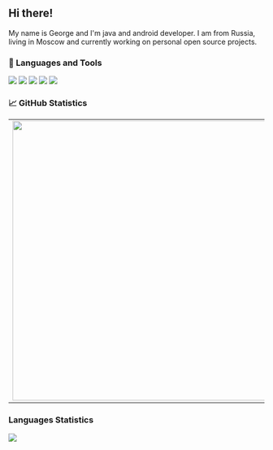 ## Hi there! 

My name is George and I'm java and android developer. I am from Russia, living in Moscow and currently working on personal open source projects.

### 🔧 Languages and Tools

![](https://img.shields.io/badge/Linux-FCC624?style=for-the-badge&logo=linux&logoColor=black)
![](https://img.shields.io/badge/Java-bd0f0f?style=for-the-badge&logo=Java&logoColor=white)
![](https://img.shields.io/badge/Kotlin-0095D5?&style=for-the-badge&logo=kotlin&logoColor=white)
![](https://img.shields.io/badge/IntelliJ-5194f0?style=for-the-badge&logo=intellij%20idea&logoColor=white)
![](https://img.shields.io/badge/Android_Studio-3DDC84?style=for-the-badge&logo=android-studio&logoColor=white)

### 📈 GitHub Statistics

<p align="center">
  <table>
  <tr>
      <td><img width="550px" src="https://github-readme-stats.vercel.app/api?username=Liggidarck" /></td>
      <td> <img width="550px" src="https://github-readme-streak-stats.herokuapp.com/?user=Liggidarck" /></td>      
  </tr>   
</table>
</p>

### Languages Statistics
![](https://github-readme-stats.vercel.app/api/top-langs/?username=Liggidarck)
